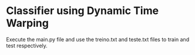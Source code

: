 Classifier using Dynamic Time Warping
=========================================
Execute the main.py file and use the treino.txt  and teste.txt files to train and test respectively.
